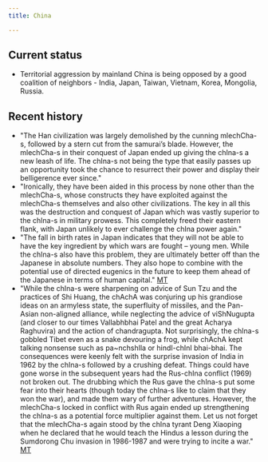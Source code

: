 ```yaml
---
title: China

---
```


## Current status
- Territorial aggression by mainland China is being opposed by a good coalition of neighbors - India, Japan, Taiwan, Vietnam, Korea, Mongolia, Russia.

## Recent history
- "The Han civilization was largely demolished by the cunning mlechCha-s, followed by a stern cut from the samurai’s blade. However, the mlechCha-s in their conquest of Japan ended up giving the chIna-s a new leash of life. The chIna-s not being the type that easily passes up an opportunity took the chance to resurrect their power and display their belligerence ever since."
- "Ironically, they have been aided in this process by none other than the mlechCha-s, whose constructs they have exploited against the mlechCha-s themselves and also other civilizations. The key in all this was the destruction and conquest of Japan which was vastly superior to the chIna-s in military prowess. This completely freed their eastern flank, with Japan unlikely to ever challenge the chIna power again."
- "The fall in birth rates in Japan indicates that they will not be able to have the key ingredient by which wars are fought – young men. While the chIna-s also have this problem, they are ultimately better off than the Japanese in absolute numbers. They also hope to combine with the potential use of directed eugenics in the future to keep them ahead of the Japanese in terms of human capital."  [MT](https://manasataramgini.wordpress.com/2013/04/25/chinese-incursion-of-2013-just-the-beginning/)
- "While the chIna-s were sharpening on advice of Sun Tzu and the practices of Shi Huang, the chAchA was conjuring up his grandiose ideas on an armyless state, the superfluity of missiles, and the Pan-Asian non-aligned alliance, while neglecting the advice of viShNugupta (and closer to our times Vallabhbhai Patel and the great Acharya Raghuvira) and the action of chandragupta. Not surprisingly, the chIna-s gobbled Tibet even as a snake devouring a frog, while chAchA kept talking nonsense such as pa~nchshIla or hindI-chInI bhai-bhai. The consequences were keenly felt with the surprise invasion of India in 1962 by the chIna-s followed by a crushing defeat. Things could have gone worse in the subsequent years had the Rus-chIna conflict (1969) not broken out. The drubbing which the Rus gave the chIna-s put some fear into their hearts (though today the chIna-s like to claim that they won the war), and made them wary of further adventures. However, the mlechCha-s locked in conflict with Rus again ended up strengthening the chIna-s as a potential force multiplier against them. Let us not forget that the mlechCha-s again stood by the chIna tyrant Deng Xiaoping when he declared that he would teach the Hindus a lesson during the Sumdorong Chu invasion in 1986-1987 and were trying to incite a war." [MT](https://manasataramgini.wordpress.com/2013/04/25/chinese-incursion-of-2013-just-the-beginning/)

